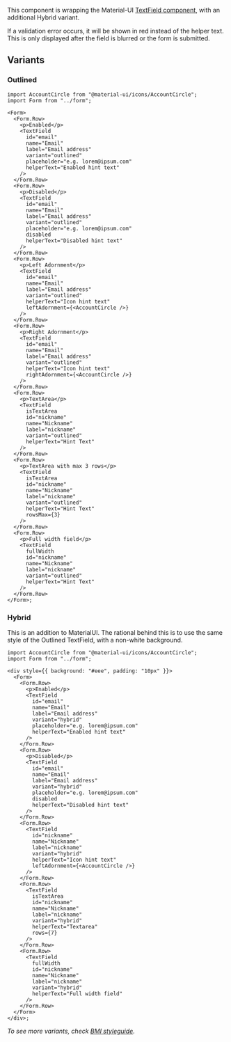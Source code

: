 This component is wrapping the Material-UI [TextField component](https://material-ui.com/components/text-fields), with an additional Hybrid variant.

If a validation error occurs, it will be shown in red instead of the helper text. This is only displayed after the field is blurred or the form is submitted.

## Variants

### Outlined

```tsx
import AccountCircle from "@material-ui/icons/AccountCircle";
import Form from "../form";

<Form>
  <Form.Row>
    <p>Enabled</p>
    <TextField
      id="email"
      name="Email"
      label="Email address"
      variant="outlined"
      placeholder="e.g. lorem@ipsum.com"
      helperText="Enabled hint text"
    />
  </Form.Row>
  <Form.Row>
    <p>Disabled</p>
    <TextField
      id="email"
      name="Email"
      label="Email address"
      variant="outlined"
      placeholder="e.g. lorem@ipsum.com"
      disabled
      helperText="Disabled hint text"
    />
  </Form.Row>
  <Form.Row>
    <p>Left Adornment</p>
    <TextField
      id="email"
      name="Email"
      label="Email address"
      variant="outlined"
      helperText="Icon hint text"
      leftAdornment={<AccountCircle />}
    />
  </Form.Row>
  <Form.Row>
    <p>Right Adornment</p>
    <TextField
      id="email"
      name="Email"
      label="Email address"
      variant="outlined"
      helperText="Icon hint text"
      rightAdornment={<AccountCircle />}
    />
  </Form.Row>
  <Form.Row>
    <p>TextArea</p>
    <TextField
      isTextArea
      id="nickname"
      name="Nickname"
      label="nickname"
      variant="outlined"
      helperText="Hint Text"
    />
  </Form.Row>
  <Form.Row>
    <p>TextArea with max 3 rows</p>
    <TextField
      isTextArea
      id="nickname"
      name="Nickname"
      label="nickname"
      variant="outlined"
      helperText="Hint Text"
      rowsMax={3}
    />
  </Form.Row>
  <Form.Row>
    <p>Full width field</p>
    <TextField
      fullWidth
      id="nickname"
      name="Nickname"
      label="nickname"
      variant="outlined"
      helperText="Hint Text"
    />
  </Form.Row>
</Form>;
```

### Hybrid

This is an addition to MaterialUI. The rational behind this is to use the same style of the Outlined TextField, with a non-white background.

```tsx
import AccountCircle from "@material-ui/icons/AccountCircle";
import Form from "../form";

<div style={{ background: "#eee", padding: "10px" }}>
  <Form>
    <Form.Row>
      <p>Enabled</p>
      <TextField
        id="email"
        name="Email"
        label="Email address"
        variant="hybrid"
        placeholder="e.g. lorem@ipsum.com"
        helperText="Enabled hint text"
      />
    </Form.Row>
    <Form.Row>
      <p>Disabled</p>
      <TextField
        id="email"
        name="Email"
        label="Email address"
        variant="hybrid"
        placeholder="e.g. lorem@ipsum.com"
        disabled
        helperText="Disabled hint text"
      />
    </Form.Row>
    <Form.Row>
      <TextField
        id="nickname"
        name="Nickname"
        label="nickname"
        variant="hybrid"
        helperText="Icon hint text"
        leftAdornment={<AccountCircle />}
      />
    </Form.Row>
    <Form.Row>
      <TextField
        isTextArea
        id="nickname"
        name="Nickname"
        label="nickname"
        variant="hybrid"
        helperText="Textarea"
        rows={7}
      />
    </Form.Row>
    <Form.Row>
      <TextField
        fullWidth
        id="nickname"
        name="Nickname"
        label="nickname"
        variant="hybrid"
        helperText="Full width field"
      />
    </Form.Row>
  </Form>
</div>;
```

_To see more variants, check [BMI styleguide](https://xd.adobe.com/view/e0abef5d-74f5-4a62-7afd-99db611cfdb9-969a/screen/fd41c705-1170-4c1b-bea8-62e47d5e6dc1/Text-Fields-Components)._
